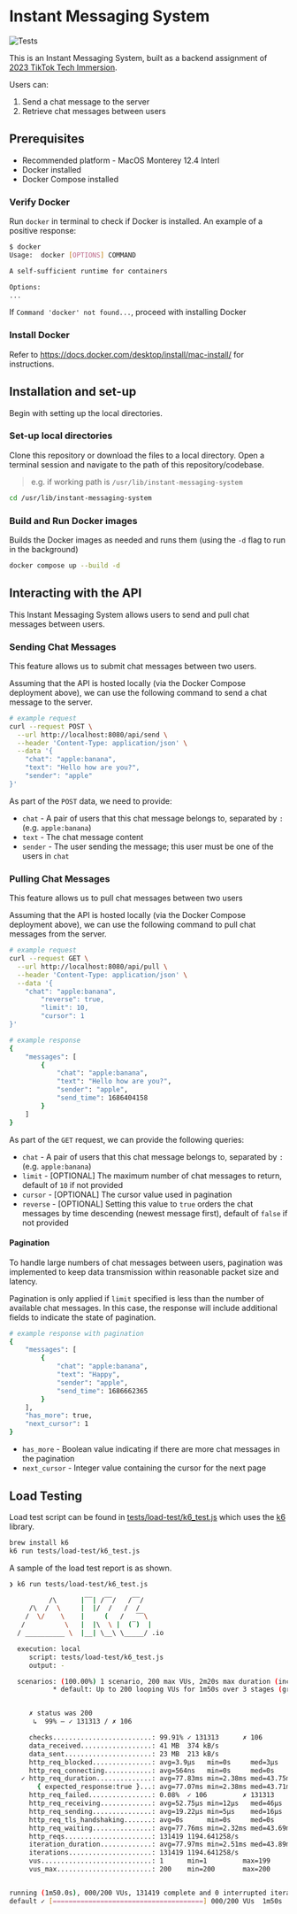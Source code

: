 # Instant Messaging System

![Tests](https://github.com/jonathantan1425/Instant-Messaging-System/actions/workflows/test.yml/badge.svg)

This is an Instant Messaging System, built as a backend assignment of [2023 TikTok Tech Immersion](https://github.com/TikTokTechImmersion/assignment_demo_2023).

Users can:

1. Send a chat message to the server
2. Retrieve chat messages between users

## Prerequisites

- Recommended platform - MacOS Monterey 12.4 Interl
- Docker installed
- Docker Compose installed

### Verify Docker

Run `docker` in terminal to check if Docker is installed. An example of a positive response:

```bash
$ docker
Usage:  docker [OPTIONS] COMMAND

A self-sufficient runtime for containers

Options:
...
```

If `Command 'docker' not found...`, proceed with installing Docker

### Install Docker

Refer to https://docs.docker.com/desktop/install/mac-install/ for instructions.

## Installation and set-up

Begin with setting up the local directories.

### Set-up local directories

Clone this repository or download the files to a local directory.
Open a terminal session and navigate to the path of this repository/codebase.

> e.g. if working path is `/usr/lib/instant-messaging-system`

```bash
cd /usr/lib/instant-messaging-system
```

### Build and Run Docker images

Builds the Docker images as needed and runs them (using the `-d` flag to run in the background)

```bash
docker compose up --build -d
```

## Interacting with the API

This Instant Messaging System allows users to send and pull chat messages between users.

### Sending Chat Messages

This feature allows us to submit chat messages between two users.

Assuming that the API is hosted locally (via the Docker Compose deployment above), we can use the following command to send a chat message to the server.

```bash
# example request
curl --request POST \
  --url http://localhost:8080/api/send \
  --header 'Content-Type: application/json' \
  --data '{
	"chat": "apple:banana",
	"text": "Hello how are you?",
	"sender": "apple"
}'
```

As part of the `POST` data, we need to provide:

- `chat` - A pair of users that this chat message belongs to, separated by `:` (e.g. `apple:banana`)
- `text` - The chat message content
- `sender` - The user sending the message; this user must be one of the users in `chat`

### Pulling Chat Messages

This feature allows us to pull chat messages between two users

Assuming that the API is hosted locally (via the Docker Compose deployment above), we can use the following command to pull chat messages from the server.

```bash
# example request
curl --request GET \
  --url http://localhost:8080/api/pull \
  --header 'Content-Type: application/json' \
  --data '{
    "chat": "apple:banana",
		"reverse": true,
		"limit": 10,
		"cursor": 1
}'
```

```bash
# example response
{
    "messages": [
        {
            "chat": "apple:banana",
            "text": "Hello how are you?",
            "sender": "apple",
            "send_time": 1686404158
        }
    ]
}
```

As part of the `GET` request, we can provide the following queries:

- `chat` - A pair of users that this chat message belongs to, separated by `:` (e.g. `apple:banana`)
- `limit` - [OPTIONAL] The maximum number of chat messages to return, default of `10` if not provided
- `cursor` - [OPTIONAL] The cursor value used in pagination
- `reverse` - [OPTIONAL] Setting this value to `true` orders the chat messages by time descending (newest message first), default of `false` if not provided

#### Pagination

To handle large numbers of chat messages between users, pagination was implemented to keep data transmission within reasonable packet size and latency.

Pagination is only applied if `limit` specified is less than the number of available chat messages. In this case, the response will include additional fields to indicate the state of pagination.
```bash
# example response with pagination
{
    "messages": [
        {
            "chat": "apple:banana",
            "text": "Happy",
            "sender": "apple",
            "send_time": 1686662365
        }
    ],
    "has_more": true,
    "next_cursor": 1
}
```
* `has_more` - Boolean value indicating if there are more chat messages in the pagination
* `next_cursor` - Integer value containing the cursor for the next page

## Load Testing

Load test script can be found in [tests/load-test/k6_test.js](tests/load-test/k6_test.js) which uses the [k6](https://github.com/grafana/k6) library.

```bash
brew install k6
k6 run tests/load-test/k6_test.js
```

A sample of the load test report is as shown.

```bash
❯ k6 run tests/load-test/k6_test.js

          /\      |‾‾| /‾‾/   /‾‾/
     /\  /  \     |  |/  /   /  /
    /  \/    \    |     (   /   ‾‾\
   /          \   |  |\  \ |  (‾)  |
  / __________ \  |__| \__\ \_____/ .io

  execution: local
     script: tests/load-test/k6_test.js
     output: -

  scenarios: (100.00%) 1 scenario, 200 max VUs, 2m20s max duration (incl. graceful stop):
           * default: Up to 200 looping VUs for 1m50s over 3 stages (gracefulRampDown: 30s, gracefulStop: 30s)


     ✗ status was 200
      ↳  99% — ✓ 131313 / ✗ 106

     checks.........................: 99.91% ✓ 131313      ✗ 106
     data_received..................: 41 MB  374 kB/s
     data_sent......................: 23 MB  213 kB/s
     http_req_blocked...............: avg=3.9µs   min=0s     med=3µs     max=2.12ms p(90)=4µs      p(95)=5µs
     http_req_connecting............: avg=564ns   min=0s     med=0s      max=2.06ms p(90)=0s       p(95)=0s
   ✓ http_req_duration..............: avg=77.83ms min=2.38ms med=43.75ms max=1.84s  p(90)=173.69ms p(95)=259.71ms
       { expected_response:true }...: avg=77.07ms min=2.38ms med=43.71ms max=1.84s  p(90)=172.84ms p(95)=257.55ms
     http_req_failed................: 0.08%  ✓ 106         ✗ 131313
     http_req_receiving.............: avg=52.75µs min=12µs   med=46µs    max=5.31ms p(90)=80µs     p(95)=102µs
     http_req_sending...............: avg=19.22µs min=5µs    med=16µs    max=1.92ms p(90)=28µs     p(95)=37µs
     http_req_tls_handshaking.......: avg=0s      min=0s     med=0s      max=0s     p(90)=0s       p(95)=0s
     http_req_waiting...............: avg=77.76ms min=2.32ms med=43.69ms max=1.84s  p(90)=173.61ms p(95)=259.66ms
     http_reqs......................: 131419 1194.641258/s
     iteration_duration.............: avg=77.97ms min=2.51ms med=43.89ms max=1.84s  p(90)=173.8ms  p(95)=259.86ms
     iterations.....................: 131419 1194.641258/s
     vus............................: 1      min=1         max=199
     vus_max........................: 200    min=200       max=200


running (1m50.0s), 000/200 VUs, 131419 complete and 0 interrupted iterations
default ✓ [======================================] 000/200 VUs  1m50s
```
